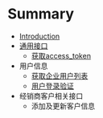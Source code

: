 # Summary

* [Introduction](README.md)
* [通用接口](chapter1.md)
   * [获取access_token](access_token.md)
* 用户信息
   * [获取企业用户列表](user_list_api.md)
   * [用户登录验证](user_login.md)
* 经销商客户相关接口
   * 添加及更新客户信息

